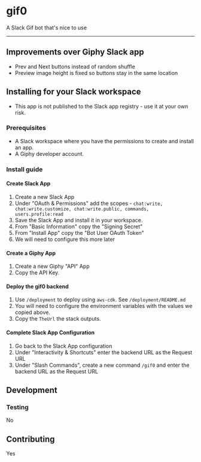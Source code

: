 # gif0

A Slack Gif bot that's nice to use

---

## Improvements over Giphy Slack app

- Prev and Next buttons instead of random shuffle
- Preview image height is fixed so buttons stay in the same location

## Installing for your Slack workspace

- This app is not published to the Slack app registry - use it at your own risk.

### Prerequisites

- A Slack workspace where you have the permissions to create and install an app.
- A Giphy developer account.

### Install guide

#### Create Slack App

1. Create a new Slack App
2. Under "OAuth & Permissions" add the scopes - `chat:write, chat:write.customize, chat:write.public, commands, users.profile:read`
3. Save the Slack App and install it in your workspace.
4. From "Basic Information" copy the "Signing Secret"
5. From "Install App" copy the "Bot User OAuth Token"
6. We will need to configure this more later

#### Create a Giphy App

1. Create a new Giphy "API" App
2. Copy the API Key.

#### Deploy the gif0 backend

1. Use `/deployment` to deploy using `aws-cdk`. See `/deployment/README.md`
2. You will need to configure the environment variables with the values we copied above.
3. Copy the `TheUrl` the stack outputs.

#### Complete Slack App Configuration

1. Go back to the Slack App configuration
2. Under "Interactivity & Shortcuts" enter the backend URL as the Request URL
3. Under "Slash Commands", create a new command `/gif0` and enter the backend URL as the Request URL

## Development

### Testing

No

## Contributing

Yes
